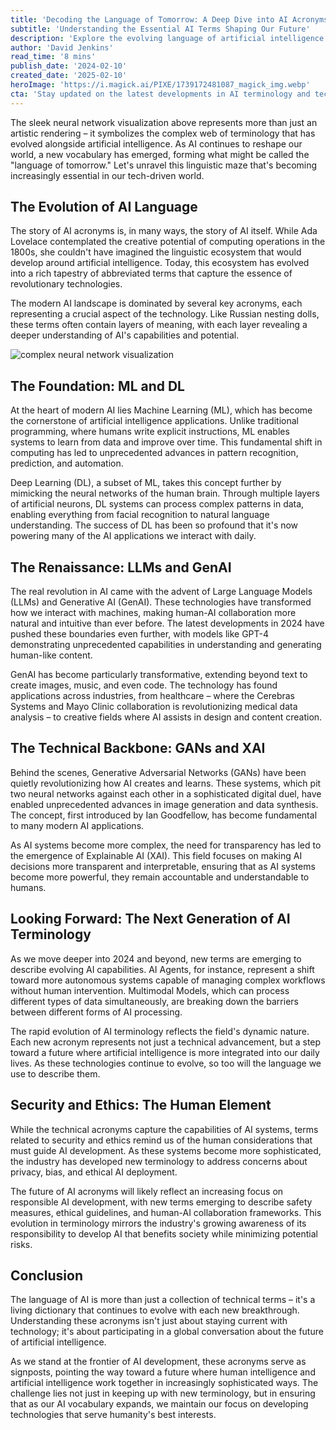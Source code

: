 ```yaml
---
title: 'Decoding the Language of Tomorrow: A Deep Dive into AI Acronyms'
subtitle: 'Understanding the Essential AI Terms Shaping Our Future'
description: 'Explore the evolving language of artificial intelligence through essential acronyms like ML, DL, LLMs, and GenAI. This comprehensive guide explains how these terms shape our understanding of AI technology and its future implications, from foundational concepts to cutting-edge developments in 2024.'
author: 'David Jenkins'
read_time: '8 mins'
publish_date: '2024-02-10'
created_date: '2025-02-10'
heroImage: 'https://i.magick.ai/PIXE/1739172481087_magick_img.webp'
cta: 'Stay updated on the latest developments in AI terminology and technology by following us on LinkedIn. Join our community of tech enthusiasts and professionals as we continue to decode the language of tomorrow.'
---
```


The sleek neural network visualization above represents more than just an artistic rendering – it symbolizes the complex web of terminology that has evolved alongside artificial intelligence. As AI continues to reshape our world, a new vocabulary has emerged, forming what might be called the "language of tomorrow." Let's unravel this linguistic maze that's becoming increasingly essential in our tech-driven world.

## The Evolution of AI Language

The story of AI acronyms is, in many ways, the story of AI itself. While Ada Lovelace contemplated the creative potential of computing operations in the 1800s, she couldn't have imagined the linguistic ecosystem that would develop around artificial intelligence. Today, this ecosystem has evolved into a rich tapestry of abbreviated terms that capture the essence of revolutionary technologies.

The modern AI landscape is dominated by several key acronyms, each representing a crucial aspect of the technology. Like Russian nesting dolls, these terms often contain layers of meaning, with each layer revealing a deeper understanding of AI's capabilities and potential.

![complex neural network visualization](https://i.magick.ai/PIXE/1739172481084_magick_img.webp)

## The Foundation: ML and DL

At the heart of modern AI lies Machine Learning (ML), which has become the cornerstone of artificial intelligence applications. Unlike traditional programming, where humans write explicit instructions, ML enables systems to learn from data and improve over time. This fundamental shift in computing has led to unprecedented advances in pattern recognition, prediction, and automation.

Deep Learning (DL), a subset of ML, takes this concept further by mimicking the neural networks of the human brain. Through multiple layers of artificial neurons, DL systems can process complex patterns in data, enabling everything from facial recognition to natural language understanding. The success of DL has been so profound that it's now powering many of the AI applications we interact with daily.

## The Renaissance: LLMs and GenAI

The real revolution in AI came with the advent of Large Language Models (LLMs) and Generative AI (GenAI). These technologies have transformed how we interact with machines, making human-AI collaboration more natural and intuitive than ever before. The latest developments in 2024 have pushed these boundaries even further, with models like GPT-4 demonstrating unprecedented capabilities in understanding and generating human-like content.

GenAI has become particularly transformative, extending beyond text to create images, music, and even code. The technology has found applications across industries, from healthcare – where the Cerebras Systems and Mayo Clinic collaboration is revolutionizing medical data analysis – to creative fields where AI assists in design and content creation.

## The Technical Backbone: GANs and XAI

Behind the scenes, Generative Adversarial Networks (GANs) have been quietly revolutionizing how AI creates and learns. These systems, which pit two neural networks against each other in a sophisticated digital duel, have enabled unprecedented advances in image generation and data synthesis. The concept, first introduced by Ian Goodfellow, has become fundamental to many modern AI applications.

As AI systems become more complex, the need for transparency has led to the emergence of Explainable AI (XAI). This field focuses on making AI decisions more transparent and interpretable, ensuring that as AI systems become more powerful, they remain accountable and understandable to humans.

## Looking Forward: The Next Generation of AI Terminology

As we move deeper into 2024 and beyond, new terms are emerging to describe evolving AI capabilities. AI Agents, for instance, represent a shift toward more autonomous systems capable of managing complex workflows without human intervention. Multimodal Models, which can process different types of data simultaneously, are breaking down the barriers between different forms of AI processing.

The rapid evolution of AI terminology reflects the field's dynamic nature. Each new acronym represents not just a technical advancement, but a step toward a future where artificial intelligence is more integrated into our daily lives. As these technologies continue to evolve, so too will the language we use to describe them.

## Security and Ethics: The Human Element

While the technical acronyms capture the capabilities of AI systems, terms related to security and ethics remind us of the human considerations that must guide AI development. As these systems become more sophisticated, the industry has developed new terminology to address concerns about privacy, bias, and ethical AI deployment.

The future of AI acronyms will likely reflect an increasing focus on responsible AI development, with new terms emerging to describe safety measures, ethical guidelines, and human-AI collaboration frameworks. This evolution in terminology mirrors the industry's growing awareness of its responsibility to develop AI that benefits society while minimizing potential risks.

## Conclusion

The language of AI is more than just a collection of technical terms – it's a living dictionary that continues to evolve with each new breakthrough. Understanding these acronyms isn't just about staying current with technology; it's about participating in a global conversation about the future of artificial intelligence.

As we stand at the frontier of AI development, these acronyms serve as signposts, pointing the way toward a future where human intelligence and artificial intelligence work together in increasingly sophisticated ways. The challenge lies not just in keeping up with new terminology, but in ensuring that as our AI vocabulary expands, we maintain our focus on developing technologies that serve humanity's best interests.